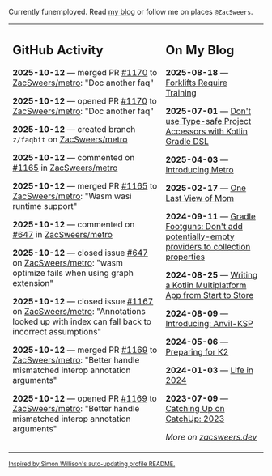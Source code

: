Currently funemployed. Read [my blog](https://zacsweers.dev/) or follow me on places `@ZacSweers`.

<table><tr><td valign="top" width="60%">

## GitHub Activity
<!-- githubActivity starts -->
**2025-10-12** — merged PR [#1170](https://github.com/ZacSweers/metro/pull/1170) to [ZacSweers/metro](https://github.com/ZacSweers/metro): "Doc another faq"

**2025-10-12** — opened PR [#1170](https://github.com/ZacSweers/metro/pull/1170) to [ZacSweers/metro](https://github.com/ZacSweers/metro): "Doc another faq"

**2025-10-12** — created branch `z/faqbit` on [ZacSweers/metro](https://github.com/ZacSweers/metro)

**2025-10-12** — commented on [#1165](https://github.com/ZacSweers/metro/pull/1165#issuecomment-3395603593) in [ZacSweers/metro](https://github.com/ZacSweers/metro)

**2025-10-12** — merged PR [#1165](https://github.com/ZacSweers/metro/pull/1165) to [ZacSweers/metro](https://github.com/ZacSweers/metro): "Wasm wasi runtime support"

**2025-10-12** — commented on [#647](https://github.com/ZacSweers/metro/issues/647#issuecomment-3395594051) in [ZacSweers/metro](https://github.com/ZacSweers/metro)

**2025-10-12** — closed issue [#647](https://github.com/ZacSweers/metro/issues/647) on [ZacSweers/metro](https://github.com/ZacSweers/metro): "wasm optimize fails when using graph extension"

**2025-10-12** — closed issue [#1167](https://github.com/ZacSweers/metro/issues/1167) on [ZacSweers/metro](https://github.com/ZacSweers/metro): "Annotations looked up with index can fall back to incorrect assumptions"

**2025-10-12** — merged PR [#1169](https://github.com/ZacSweers/metro/pull/1169) to [ZacSweers/metro](https://github.com/ZacSweers/metro): "Better handle mismatched interop annotation arguments"

**2025-10-12** — opened PR [#1169](https://github.com/ZacSweers/metro/pull/1169) to [ZacSweers/metro](https://github.com/ZacSweers/metro): "Better handle mismatched interop annotation arguments"
<!-- githubActivity ends -->
</td><td valign="top" width="40%">

## On My Blog
<!-- blog starts -->
**2025-08-18** — [Forklifts Require Training](https://www.zacsweers.dev/forklifts-require-training/)

**2025-07-01** — [Don't use Type-safe Project Accessors with Kotlin Gradle DSL](https://www.zacsweers.dev/dont-use-type-safe-project-accessors-with-kotlin-gradle-dsl/)

**2025-04-03** — [Introducing Metro](https://www.zacsweers.dev/introducing-metro/)

**2025-02-17** — [One Last View of Mom](https://www.zacsweers.dev/one-last-view-of-mom/)

**2024-09-11** — [Gradle Footguns: Don't add potentially-empty providers to collection properties](https://www.zacsweers.dev/gradle-footgun-adding-empty-providers-to-collection-properties/)

**2024-08-25** — [Writing a Kotlin Multiplatform App from Start to Store](https://www.zacsweers.dev/writing-a-kotlin-multiplatform-app-from-start-to-store/)

**2024-08-09** — [Introducing: Anvil-KSP](https://www.zacsweers.dev/introducing-anvil-ksp/)

**2024-05-06** — [Preparing for K2](https://www.zacsweers.dev/preparing-for-k2/)

**2024-01-03** — [Life in 2024](https://www.zacsweers.dev/life-in-2024/)

**2023-07-09** — [Catching Up on CatchUp: 2023](https://www.zacsweers.dev/catching-up-on-catchup-2023/)
<!-- blog ends -->
_More on [zacsweers.dev](https://zacsweers.dev/)_
</td></tr></table>

<sub><a href="https://simonwillison.net/2020/Jul/10/self-updating-profile-readme/">Inspired by Simon Willison's auto-updating profile README.</a></sub>